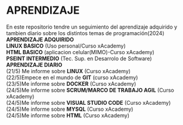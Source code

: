 # APRENDIZAJE
En este repositorio tendre un seguimiento del aprendizaje adquirido y tambien diario sobre los distintos temas de programación(2024) <br>
<strong>APRENDIZAJE ADQUIRIDO</strong><br>
<strong>LINUX BASICO</strong> (Uso personal/Curso xAcademy) <br>
<strong>HTML BASICO</strong> (aplicacion celular(MIMO)-Curso xAcademy) <br>
<strong>PSEINT INTERMEDIO</strong> (Tec. Sup. en Desarrolo de Software) <br>
<strong>APRENDIZAJE DIARIO</strong> <br>
(21/5) Me informe sobre <strong>LINUX</strong> (Curso xAcademy)<br>
(22/5)Empece en el mundo de <strong>GIT</strong> (curso xAcademy) <br>
(23/5)Me informe sobre <strong>DOCKER</strong> (Curso  xAcademy) <br>
(24/5)Me informe sobre <strong>SCRUM/MARCO DE TRABAJO AGIL</strong> (Curso xAcademy) <br>
(24/5)Me informe sobre <strong>VISUAL STUDIO CODE</strong> (Curso xAcademy)<br> 
(24/5)Me informe sobre <strong>MYSQL</strong> (Curso xAcademy)<br> 
(24/5)Me informe sobre <strong>HTML</strong> (Curso xAcademy)<br> 



